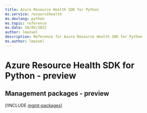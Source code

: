 ```yaml
---
title: Azure Resource Health SDK for Python
ms.service: resourcehealth
ms.devlang: python
ms.topic: reference
ms.data: 10/05/2022
author: lmazuel
description: Reference for Azure Resource Health SDK for Python
ms.author: lmazuel
---
```

# Azure Resource Health SDK for Python - preview

## Management packages - preview
[!INCLUDE [mgmt-packages](resource-health-mgmt-index.md)]